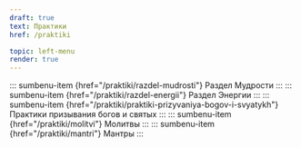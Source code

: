 ```yaml
---
draft: true
text: Практики
href: /praktiki

topic: left-menu
render: true
---
```

::: sumbenu-item {href="/praktiki/razdel-mudrosti"}
Раздел Мудрости
:::
::: sumbenu-item {href="/praktiki/razdel-energii"}
Раздел Энергии
:::
::: sumbenu-item {href="/praktiki/praktiki-prizyvaniya-bogov-i-svyatykh"}
Практики призывания богов и святых
:::
::: sumbenu-item {href="/praktiki/molitvi"}
Молитвы
:::
::: sumbenu-item {href="/praktiki/mantri"}
Мантры
:::
